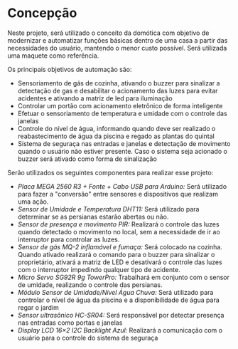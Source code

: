 
# Concepção

Neste projeto, será utilizado o conceito da domótica com objetivo de modernizar e automatizar funções básicas dentro de uma casa a partir das necessidades do usuário, mantendo o menor custo possível. Será utilizada uma maquete como referência.

Os principais objetivos de automação são:

- Sensoriamento de gás de cozinha, ativando o buzzer para sinalizar a detectação de gas e desabilitar o acionamento das luzes para evitar acidentes e ativando a matriz de led para iluminação
- Controlar um portão com acionamento eletrônico de forma inteligente
- Efetuar o sensoriamento de temperatura e umidade com o controle das janelas
- Controle do nível de água, informando quando deve ser realizado o reabastecimento de água da piscina e regado as plantas do quintal
- Sistema de seguraça nas entradas e janelas e detectação de movimento quando o usuário não estiver presente. Caso o sistema seja acionado o buzzer será ativado como forma de sinalização

Serão utilizados os seguintes componentes para realizar esse projeto:

- *Placa MEGA 2560 R3 + Fonte + Cabo USB para Arduino:*
Será utilizado para fazer a "conversão" entre sensores e dispositivos que realizam uma ação.
- *Sensor de Umidade e Temperatura DHT11:*
Será utilizado para determinar se as persianas estarão abertas ou não.
- *Sensor de presença e movimento PIR:*
Realizará o controle das luzes quando detectado o movimento no local, sem a necessidade de ir ao interruptor para controlar as luzes.
- *Sensor de gás MQ-2 inflamável e fumaça:*
Será colocado na cozinha. Quando ativado realizará o comando para o buzzer para sinalizar o proprietário, ativará a matriz de LED e desativará o controle das luzes com o interruptor impedindo qualquer tipo de acidente.
- *Micro Servo SG92R 9g TowerPro:*
Trabalhará em conjunto com o sensor de umidade, realizando o controle das persianas.
- *Módulo Sensor de Umidade/Nível Água Chuva:*
Será utilizado para controlar o nível de água da piscina e a disponibilidade de água para regar o jardim
- *Sensor ultrasônico HC-SR04:*
Será responsável por detectar presença nas entradas como portas e janelas
- *Display LCD 16×2 I2C Backlight Azul:*
Realizará a comunicação com o usuário para o controle do sistema de seguraça


